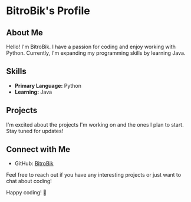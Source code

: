 # BitroBik's Profile

## About Me

Hello! I'm BitroBik. I have a passion for coding and enjoy working with Python. Currently, I'm expanding my programming skills by learning Java.

## Skills

- **Primary Language:** Python
- **Learning:** Java

## Projects

I'm excited about the projects I'm working on and the ones I plan to start. Stay tuned for updates!

## Connect with Me

- GitHub: [BitroBik](https://github.com/BitroBik)

Feel free to reach out if you have any interesting projects or just want to chat about coding!

Happy coding! 🚀 
